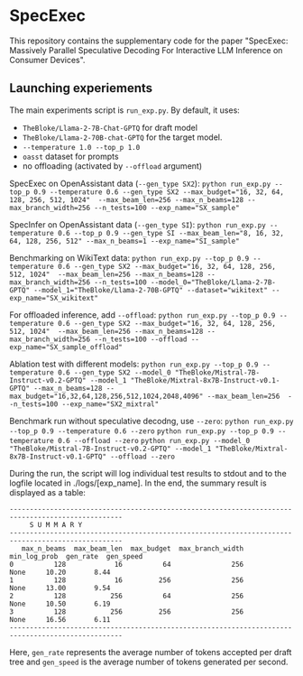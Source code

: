 # SpecExec
This repository contains the supplementary code for the paper "SpecExec: Massively Parallel Speculative Decoding For Interactive LLM Inference on Consumer Devices".

## Launching experiements

The main experiments script is `run_exp.py`.
By default, it uses: 
- `TheBloke/Llama-2-7B-Chat-GPTQ` for draft model
- `TheBloke/Llama-2-70B-chat-GPTQ` for the target model.
- `--temperature 1.0 --top_p 1.0`
- `oasst` dataset for prompts
- no offloading (activated by `--offload` argument)


SpecExec on OpenAssistant data (`--gen_type SX2`):
`python run_exp.py --top_p 0.9 --temperature 0.6 --gen_type SX2 --max_budget="16, 32, 64, 128, 256, 512, 1024"  --max_beam_len=256 --max_n_beams=128 --max_branch_width=256 --n_tests=100 --exp_name="SX_sample"`

SpecInfer on OpenAssistant data (`--gen_type SI`):
`python run_exp.py --temperature 0.6 --top_p 0.9 --gen_type SI --max_beam_len="8, 16, 32, 64, 128, 256, 512" --max_n_beams=1 --exp_name="SI_sample"`

Benchmarking on WikiText data:
`python run_exp.py --top_p 0.9 --temperature 0.6 --gen_type SX2 --max_budget="16, 32, 64, 128, 256, 512, 1024"  --max_beam_len=256 --max_n_beams=128 --max_branch_width=256 --n_tests=100 --model_0="TheBloke/Llama-2-7B-GPTQ" --model_1="TheBloke/Llama-2-70B-GPTQ" --dataset="wikitext" --exp_name="SX_wikitext"`

For offloaded inference, add `--offload`:
`python run_exp.py --top_p 0.9 --temperature 0.6 --gen_type SX2 --max_budget="16, 32, 64, 128, 256, 512, 1024"  --max_beam_len=256 --max_n_beams=128 --max_branch_width=256 --n_tests=100 --offload --exp_name="SX_sample_offload"`

Ablation test with different models:
`python run_exp.py --top_p 0.9 --temperature 0.6 --gen_type SX2 --model_0 "TheBloke/Mistral-7B-Instruct-v0.2-GPTQ" --model_1 "TheBloke/Mixtral-8x7B-Instruct-v0.1-GPTQ" --max_n_beams=128 --max_budget="16,32,64,128,256,512,1024,2048,4096" --max_beam_len=256  --n_tests=100 --exp_name="SX2_mixtral"`

Benchmark run without speculative decodng, use `--zero`:
`python run_exp.py --top_p 0.9 --temperature 0.6 --zero`
`python run_exp.py --top_p 0.9 --temperature 0.6 --offload --zero`
`python run_exp.py --model_0 "TheBloke/Mistral-7B-Instruct-v0.2-GPTQ" --model_1 "TheBloke/Mixtral-8x7B-Instruct-v0.1-GPTQ" --offload --zero`

During the run, the script will log individual test results to stdout and to the logfile located in ./logs/[exp_name]. In the end, the summary result is displayed as a table:
```
--------------------------------------------------------------------------------------------------
     S U M M A R Y
--------------------------------------------------------------------------------------------------
   max_n_beams  max_beam_len  max_budget  max_branch_width min_log_prob  gen_rate  gen_speed
0          128            16          64               256         None     10.20       8.44
1          128            16         256               256         None     13.00       9.54
2          128           256          64               256         None     10.50       6.19
3          128           256         256               256         None     16.56       6.11
--------------------------------------------------------------------------------------------------
```

Here, `gen_rate` represents the average number of tokens accepted per draft tree and `gen_speed` is the average number of tokens generated per second.
